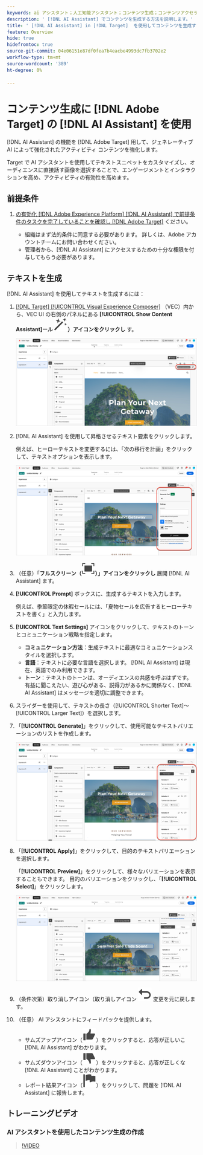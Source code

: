 ```yaml
---
keywords: ai アシスタント；人工知能アシスタント；コンテンツ生成；コンテンツアクセラレーター
description: ' [!DNL AI Assistant] でコンテンツを生成する方法を説明します。'
title: ' [!DNL AI Assistant] in [!DNL Target]  を使用してコンテンツを生成する方法'
feature: Overview
hide: true
hidefromtoc: true
source-git-commit: 04e06151e87df0fea7b4eacbe4993dc7fb3702e2
workflow-type: tm+mt
source-wordcount: '389'
ht-degree: 0%

---
```


# コンテンツ生成に [!DNL Adobe Target] の [!DNL AI Assistant] を使用

[!DNL AI Assistant] の機能を [!DNL Adobe Target] 用して、ジェネレーティブ AI によって強化されたアクティビティ コンテンツを強化します。

Target で AI アシスタントを使用してテキストスニペットをカスタマイズし、オーディエンスに直接話す画像を選択することで、エンゲージメントとインタラクションを高め、アクティビティの有効性を高めます。

## 前提条件

1. [ の有効化  [!DNL Adobe Experience Platform] [!DNL AI Assistant] で前提条件のタスクを完了していることを確認し  [!DNL Adobe Target]](/help/main/c-intro/enabling-ai-assistant.md) ください。

   * 組織はまず法的条件に同意する必要があります。 詳しくは、Adobe アカウントチームにお問い合わせください。
   * 管理者から、[!DNL AI Assistant] にアクセスするための十分な権限を付与してもらう必要があります。

## テキストを生成

[!DNL AI Assistant] を使用してテキストを生成するには：

1. [[!DNL Target] [!UICONTROL Visual Experience Composer]](/help/main/c-experiences/c-visual-experience-composer/viztarget-options.md) （VEC）内から、VEC UI の右側のパネルにある **[!UICONTROL Show Content Assistant]ール ![ コンテンツアシスタントアイコンを表示 ](/help/main/assets/icons/MagicWand.svg)）アイコンをクリックし** す。

   ![Content Assistant アイコンを表示 ](/help/main/c-intro/assets/ai-assistant-conntet-generation-icon.png)

1. [!DNL AI Assistant] を使用して昇格させるテキスト要素をクリックします。

   例えば、ヒーローテキストを変更するには、「次の移行を計画」をクリックして、テキストオプションを表示します。

   ![ テキスト設定ペイン ](/help/main/c-intro/assets/ai-text-settings.png)

1. （任意）「**フルスクリーン（![ フルスクリーンアイコン ](/help/main/assets/icons/FullScreen.svg)）」アイコンをクリックし** 展開 [!DNL AI Assistant] ます。

1. **[!UICONTROL Prompt]** ボックスに、生成するテキストを入力します。

   例えば、季節限定の休暇セールには、「夏物セールを広告するヒーローテキストを書く」と入力します。

1. **[!UICONTROL Text Settings]** アイコンをクリックして、テキストのトーンとコミュニケーション戦略を指定します。

   * **コミュニケーション方法**：生成テキストに最適なコミュニケーションスタイルを選択します。
   * **言語**：テキストに必要な言語を選択します。 [!DNL AI Assistant] は現在、英語でのみ利用できます。
   * **トーン**：テキストのトーンは、オーディエンスの共感を呼ぶはずです。 有益に聞こえたい、遊び心がある、説得力があるかに関係なく、[!DNL AI Assistant] はメッセージを適切に調整できます。

1. スライダーを使用して、テキストの長さ（[!UICONTROL Shorter Text]～[!UICONTROL Larger Text]）を選択します。

1. 「**[!UICONTROL Generate]**」をクリックして、使用可能なテキストバリエーションのリストを作成します。

   ![AI アシスタントのテキストのバリエーション ](/help/main/c-intro/assets/ai-variations-text.png)

1. 「**[!UICONTROL Apply]**」をクリックして、目的のテキストバリエーションを選択します。

   「**[!UICONTROL Preview]**」をクリックして、様々なバリエーションを表示することもできます。 目的のバリエーションをクリックし、「**[!UICONTROL Select]**」をクリックします。

   ![ 生成テキストを使用した AI アシスタント ](/help/main/c-intro/assets/ai-text-done.png)

1. （条件次第）取り消しアイコン（取り消しアイコン ![）をクリックして ](/help/main/assets/icons/Undo.svg) 変更を元に戻します。

1. （任意） AI アシスタントにフィードバックを提供します。

   * サムズアップアイコン（![ サムズアップアイコン ](/help/main/assets/icons/ThumbUp.svg)）をクリックすると、応答が正しいこ [!DNL AI Assistant] がわかります。
   * サムズダウンアイコン（![ サムズダウンアイコン ](/help/main/assets/icons/ThumbDown.svg)）をクリックすると、応答が正しくな [!DNL AI Assistant] ことがわかります。
   * レポート結果アイコン（![ レポート結果アイコン ](/help/main/assets/icons/Flag.svg)）をクリックして、問題を [!DNL AI Assistant] に報告します。

## トレーニングビデオ

### AI アシスタントを使用したコンテンツ生成の作成

>[!VIDEO](https://video.tv.adobe.com/v/3434635/?learn=on">https://video.tv.adobe.com/v/3434635/?learn=on)








